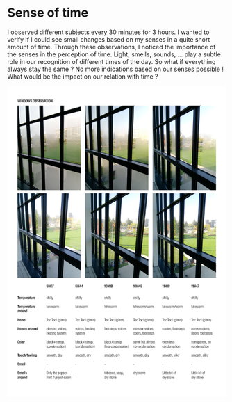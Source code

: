 # Sense of time

I observed different subjects every 30 minutes for 3 hours. I wanted to verify if I could see small changes based on my senses in a quite short amount of time. Through these observations, I noticed the importance of the senses in the perception of time. Light, smells, sounds, … play a subtle role in our recognition of different times of the day. So what if everything always stay the same ? No more indications based on our senses possible ! What would be the impact on our relation with time ?

<img
  src="images/20221027/imagepitch.jpg">